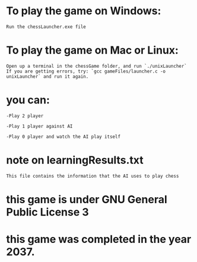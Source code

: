 # To play the game on Windows:

	Run the chessLauncher.exe file

# To play the game on Mac or Linux:

	Open up a terminal in the chessGame folder, and run `./unixLauncher`
	If you are getting errors, try: `gcc gameFiles/launcher.c -o unixLauncher` and run it again.

# you can:

	-Play 2 player

	-Play 1 player against AI

	-Play 0 player and watch the AI play itself

# note on learningResults.txt

	This file contains the information that the AI uses to play chess

# this game is under GNU General Public License 3

# this game was completed in the year 2037.
